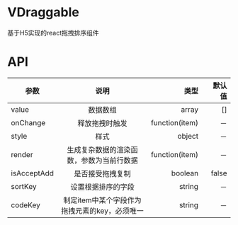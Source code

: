 # VDraggable
基于H5实现的react拖拽排序组件

# API

| 参数   |   说明      |  类型 |　默认值|
|----------|:-------------:|------:|------:|
| value |  数据数组 | array|    []   |
| onChange | 释放拖拽时触发   |   function(item) |  －   |
| style| 样式 | object |    －   |
| render| 生成复杂数据的渲染函数，参数为当前行数据 |   function(item) |   －    |
| isAcceptAdd| 是否接受拖拽复制 |    boolean |   false    |
| sortKey| 设置根据排序的字段 |    string |  －     |
| codeKey| 制定item中某个字段作为拖拽元素的key，必须唯一| string |  －  |
